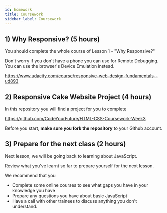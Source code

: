 ```yaml
---
id: homework
title: Coursework
sidebar_label: Coursework
---
```


## 1) Why Responsive? (5 hours)

You should complete the whole course of Lesson 1 - "Why Responsive?"

Don't worry if you don't have a phone you can use for Remote Debugging. You can use the browser's Device Emulation instead.

https://www.udacity.com/course/responsive-web-design-fundamentals--ud893

## 2) Responsive Cake Website Project (4 hours)

In this repository you will find a project for you to complete

https://github.com/CodeYourFuture/HTML-CSS-Coursework-Week3

Before you start, **make sure you fork the repository** to your Github account.

## 3) Prepare for the next class (2 hours)

Next lesson, we will be going back to learning about JavaScript.

Review what you've learnt so far to prepare yourself for the next lesson.

We recommend that you

- Complete some online courses to see what gaps you have in your knowledge you have
- Prepare any questions you have about basic JavaScript
- Have a call with other trainees to discuss anything you don't understand.

